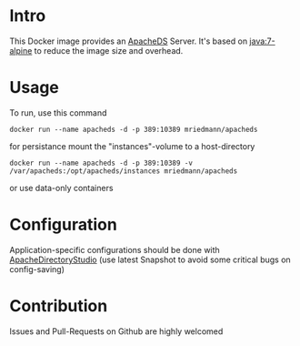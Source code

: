 # Intro

This Docker image provides an [ApacheDS](https://directory.apache.org/apacheds/) Server. 
It's based on [java:7-alpine](https://github.com/docker-library/openjdk/blob/54c64cf47d2b705418feb68b811419a223c5a040/7-jdk/alpine/Dockerfile) to reduce the image size and overhead.

# Usage

To run, use this command 

    docker run --name apacheds -d -p 389:10389 mriedmann/apacheds
	
for persistance mount the "instances"-volume to a host-directory

    docker run --name apacheds -d -p 389:10389 -v /var/apacheds:/opt/apacheds/instances mriedmann/apacheds
	
or use data-only containers

# Configuration

Application-specific configurations should be done with [ApacheDirectoryStudio](https://builds.apache.org/job/dir-studio/lastSuccessfulBuild/artifact/trunk/product/target/products/) (use latest Snapshot to avoid some critical bugs on config-saving)

# Contribution

Issues and Pull-Requests on Github are highly welcomed
	


